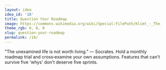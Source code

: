 ```yaml
---
layout: idea
idea_id: '18'
title: Question Your Roadmap
image: https://commons.wikimedia.org/wiki/Special:FilePath/Klimt_-_The_Kiss.jpg
theme_rgb: 0, 0, 0
slug: question-your-roadmap
permalink: /18/
---
```


"The unexamined life is not worth living." — Socrates. Hold a monthly roadmap  trial and cross‑examine your own assumptions. Features that can't survive five
 'whys' don't deserve five sprints.
